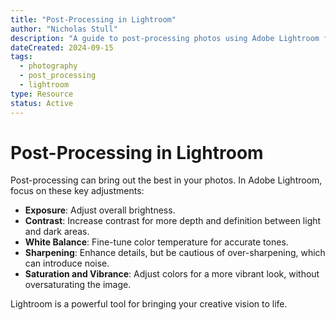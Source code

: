 ```yaml
---
title: "Post-Processing in Lightroom"
author: "Nicholas Stull"
description: "A guide to post-processing photos using Adobe Lightroom for professional results."
dateCreated: 2024-09-15
tags:
  - photography
  - post_processing
  - lightroom
type: Resource
status: Active
---
```


# Post-Processing in Lightroom

Post-processing can bring out the best in your photos. In Adobe Lightroom, focus on these key adjustments:

- **Exposure**: Adjust overall brightness.
- **Contrast**: Increase contrast for more depth and definition between light and dark areas.
- **White Balance**: Fine-tune color temperature for accurate tones.
- **Sharpening**: Enhance details, but be cautious of over-sharpening, which can introduce noise.
- **Saturation and Vibrance**: Adjust colors for a more vibrant look, without oversaturating the image.

Lightroom is a powerful tool for bringing your creative vision to life.
